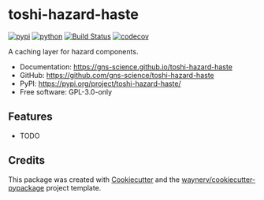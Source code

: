 # toshi-hazard-haste


[![pypi](https://img.shields.io/pypi/v/toshi-hazard-haste.svg)](https://pypi.org/project/toshi-hazard-haste/)
[![python](https://img.shields.io/pypi/pyversions/toshi-hazard-haste.svg)](https://pypi.org/project/toshi-hazard-haste/)
[![Build Status](https://github.com/gns-science/toshi-hazard-haste/actions/workflows/dev.yml/badge.svg)](https://github.com/gns-science/toshi-hazard-haste/actions/workflows/dev.yml)
[![codecov](https://codecov.io/gh/gns-science/toshi-hazard-haste/branch/main/graphs/badge.svg)](https://codecov.io/github/gns-science/toshi-hazard-haste)



A caching layer for hazard components.


* Documentation: <https://gns-science.github.io/toshi-hazard-haste>
* GitHub: <https://github.com/gns-science/toshi-hazard-haste>
* PyPI: <https://pypi.org/project/toshi-hazard-haste/>
* Free software: GPL-3.0-only


## Features

* TODO

## Credits

This package was created with [Cookiecutter](https://github.com/audreyr/cookiecutter) and the [waynerv/cookiecutter-pypackage](https://github.com/waynerv/cookiecutter-pypackage) project template.

